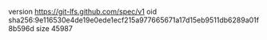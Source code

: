 version https://git-lfs.github.com/spec/v1
oid sha256:9e116530e4de19e0ede1ecf215a977665671a17d15eb9511db6289a01f8b596d
size 45987
